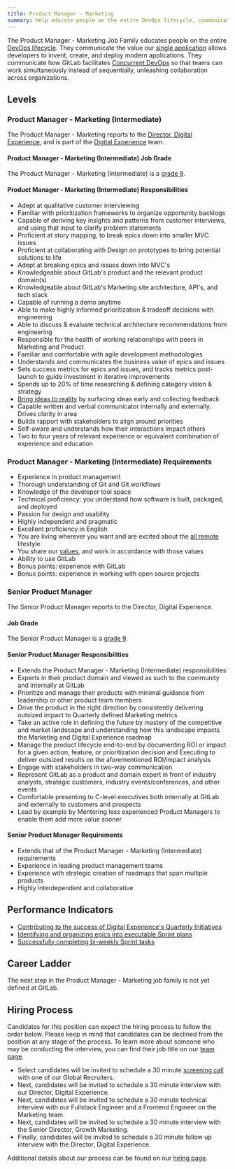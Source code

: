 ```yaml
---
title: Product Manager - Marketing
summary: Help educate people on the entire DevOps lifecycle, communicate the value our single application that allows developers to invent, create, and deploy modern applications.
---
```


The Product Manager - Marketing Job Family educates people on the entire [DevOps lifecycle](https://about.gitlab.com/stages-devops-lifecycle/). They communicate the value our [single application](/handbook/product/categories/gitlab-the-product/single-application/) allows developers to invent, create, and deploy modern applications. They communicate how GitLab facilitates [Concurrent DevOps](https://about.gitlab.com/topics/devops/) so that teams can work simultaneously instead of sequentially, unleashing collaboration across organizations.

## Levels

### Product Manager - Marketing (Intermediate)

The Product Manager - Marketing reports to the [Director, Digital Experience](/job-families/marketing/digital-experience/#director-of-digital-experience), and is part of the [Digital Experience](/handbook/marketing/digital-experience/) team.

#### Product Manager - Marketing (Intermediate) Job Grade

The Product Manager - Marketing (Intermediate) is a [grade 8](/handbook/total-rewards/compensation/compensation-calculator/#gitlab-job-grades).

#### Product Manager - Marketing (Intermediate) Responsibilities

- Adept at qualitative customer interviewing
- Familiar with prioritization frameworks to organize opportunity backlogs
- Capable of deriving key insights and patterns from customer interviews, and using that input to clarify problem statements
- Proficient at story mapping, to break epics down into smaller MVC issues
- Proficient at collaborating with Design on prototypes to bring potential solutions to life
- Adept at breaking epics and issues down into MVC's
- Knowledgeable about GitLab's product and the relevant product domain(s)
- Knowledgeable about GitLab's Marketing site architecture, API's, and tech stack
- Capable of running a demo anytime
- Able to make highly informed prioritization & tradeoff decisions with engineering
- Able to discuss & evaluate technical architecture recommendations from engineering
- Responsible for the health of working relationships with peers in Marketing and Product
- Familiar and comfortable with agile development methodologies
- Understands and communicates the business value of epics and issues
- Sets success metrics for epics and issues, and tracks metrics post-launch to guide investment in iterative improvements
- Spends up to 20% of time researching & defining category vision & strategy
- [Bring ideas to reality](/handbook/product/product-principles/#bringing-ideas-to-reality) by surfacing ideas early and collecting feedback
- Capable written and verbal communicator internally and externally. Drives clarity in area
- Builds rapport with stakeholders to align around priorities
- Self-aware and understands how their interactions impact others
- Two to four years of relevant experience or equivalent combination of experience and education

### Product Manager - Marketing (Intermediate) Requirements

- Experience in product management
- Thorough understanding of Git and Git workflows
- Knowledge of the developer tool space
- Technical proficiency: you understand how software is built, packaged, and deployed
- Passion for design and usability
- Highly independent and pragmatic
- Excellent proficiency in English
- You are living wherever you want and are excited about the [all remote](/handbook/company/culture/all-remote/) lifestyle
- You share our [values](/handbook/values/), and work in accordance with those values
- Ability to use GitLab
- Bonus points: experience with GitLab
- Bonus points: experience in working with open source projects

### Senior Product Manager

The Senior Product Manager reports to the Director, Digital Experience.

#### Job Grade

The Senior Product Manager is a [grade 9](/handbook/total-rewards/compensation/compensation-calculator/#gitlab-job-grades).

#### Senior Product Manager Responsibilities

- Extends the Product Manager - Marketing (Intermediate) responsibilities
- Experts in their product domain and viewed as such to the community and internally at GitLab
- Prioritize and manage their products with minimal guidance from leadership or other product team members
- Drive the product in the right direction by consistently delivering outsized impact to Quarterly defined Marketing metrics
- Take an active role in defining the future by mastery of the competitive and market landscape and understanding how this landscape impacts the Marketing and Digital Experience roadmap
- Manage the product lifecycle end-to-end by documenting ROI or impact for a given action, feature, or prioritization decision and Executing to deliver outsized results on the aforementioned ROI/impact analysis
- Engage with stakeholders in two-way communication
- Represent GitLab as a product and domain expert in front of industry analysts, strategic customers, industry events/conferences, and other events
- Comfortable presenting to C-level executives both internally at GitLab and externally to customers and prospects
- Lead by example by Mentoring less experienced Product Managers to enable them add more value sooner

#### Senior Product Manager Requirements

- Extends that of the Product Manager - Marketing (Intermediate) requirements
- Experience in leading product management teams
- Experience with strategic creation of roadmaps that span multiple products
- Highly interdependent and collaborative

## Performance Indicators

- [Contributing to the success of Digital Experience's Quarterly Initiatives](/handbook/marketing/digital-experience/#okrs)
- [Identifying and organizing epics into executable Sprint plans](/handbook/marketing/digital-experience/#iteration-process)
- [Successfully completing bi-weekly Sprint tasks](/handbook/marketing/digital-experience/#sprint-cycle)

## Career Ladder

The next step in the Product Manager - Marketing job family is not yet defined at GitLab.

## Hiring Process

Candidates for this position can expect the hiring process to follow the order below. Please keep in mind that candidates can be declined from the position at any stage of the process. To learn more about someone who may be conducting the interview, you can find their job title on our [team page](/handbook/company/team/).

- Select candidates will be invited to schedule a 30 minute [screening call](/handbook/hiring/candidate-faq/#screening-call) with one of our Global Recruiters.
- Next, candidates will be invited to schedule a 30 minute interview with our Director, Digital Experience.
- Next, candidates will be invited to schedule a 30 minute technical interview with our Fullstack Engineer and a Frontend Engineer on the Marketing team.
- Next, candidates will be invited to schedule a 30 minute interview with the Senior Director, Growth Marketing.
- Finally, candidates will be invited to schedule a 30 minute follow up interview with the Director, Digital Experience.

Additional details about our process can be found on our [hiring page](/handbook/hiring/).
